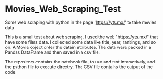 # Movies_Web_Scraping_Test
Some web scraping with python in the page 'https://yts.mx/' to take movies data


This is a small test about web scraping. I used the web "https://yts.mx/" that have some films data.
I collected some data like title, year, rankings, and so on.
A Movie object order the datain attributes.
The data were packed in a Pandas DataFrame and then saved in a csv file.

The repository contains the notebook file, to use and test interactively, and the python file to execute directry.
The CSV file contains the output of the code.
